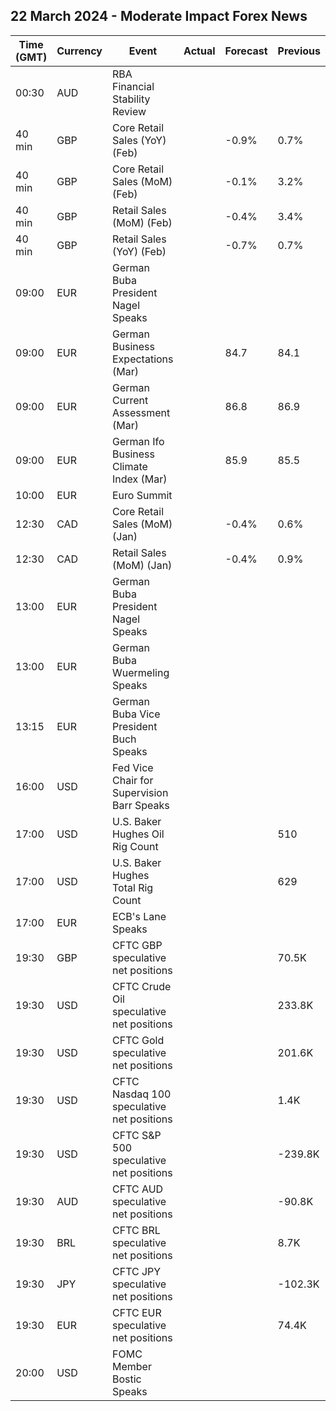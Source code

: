 ## 22 March 2024 - Moderate Impact Forex News

| Time (GMT) | Currency | Event | Actual | Forecast | Previous |
|------|----------|-------|--------|----------|----------|
| 00:30 | AUD | RBA Financial Stability Review |  |  |  |
| 40 min | GBP | Core Retail Sales (YoY) (Feb) |  | -0.9% | 0.7% |
| 40 min | GBP | Core Retail Sales (MoM) (Feb) |  | -0.1% | 3.2% |
| 40 min | GBP | Retail Sales (MoM) (Feb) |  | -0.4% | 3.4% |
| 40 min | GBP | Retail Sales (YoY) (Feb) |  | -0.7% | 0.7% |
| 09:00 | EUR | German Buba President Nagel Speaks |  |  |  |
| 09:00 | EUR | German Business Expectations (Mar) |  | 84.7 | 84.1 |
| 09:00 | EUR | German Current Assessment (Mar) |  | 86.8 | 86.9 |
| 09:00 | EUR | German Ifo Business Climate Index (Mar) |  | 85.9 | 85.5 |
| 10:00 | EUR | Euro Summit |  |  |  |
| 12:30 | CAD | Core Retail Sales (MoM) (Jan) |  | -0.4% | 0.6% |
| 12:30 | CAD | Retail Sales (MoM) (Jan) |  | -0.4% | 0.9% |
| 13:00 | EUR | German Buba President Nagel Speaks |  |  |  |
| 13:00 | EUR | German Buba Wuermeling Speaks |  |  |  |
| 13:15 | EUR | German Buba Vice President Buch Speaks |  |  |  |
| 16:00 | USD | Fed Vice Chair for Supervision Barr Speaks |  |  |  |
| 17:00 | USD | U.S. Baker Hughes Oil Rig Count |  |  | 510 |
| 17:00 | USD | U.S. Baker Hughes Total Rig Count |  |  | 629 |
| 17:00 | EUR | ECB's Lane Speaks |  |  |  |
| 19:30 | GBP | CFTC GBP speculative net positions |  |  | 70.5K |
| 19:30 | USD | CFTC Crude Oil speculative net positions |  |  | 233.8K |
| 19:30 | USD | CFTC Gold speculative net positions |  |  | 201.6K |
| 19:30 | USD | CFTC Nasdaq 100 speculative net positions |  |  | 1.4K |
| 19:30 | USD | CFTC S&P 500 speculative net positions |  |  | -239.8K |
| 19:30 | AUD | CFTC AUD speculative net positions |  |  | -90.8K |
| 19:30 | BRL | CFTC BRL speculative net positions |  |  | 8.7K |
| 19:30 | JPY | CFTC JPY speculative net positions |  |  | -102.3K |
| 19:30 | EUR | CFTC EUR speculative net positions |  |  | 74.4K |
| 20:00 | USD | FOMC Member Bostic Speaks |  |  |  |
